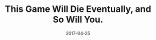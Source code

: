 ---
title: This Game Will Die Eventually, and So Will You.
url: 'https://ldjam.com/events/ludum-dare/38/this-game-will-die-eventually-and-so-will-you'
spoiler: Programming - HTML
cover: './cover.jpg'
date: 2017-04-25
event: Ludum Dare 38
---